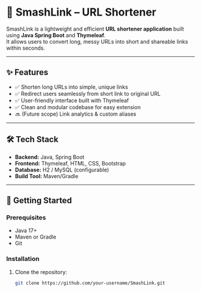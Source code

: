 # 🔗 SmashLink – URL Shortener

SmashLink is a lightweight and efficient **URL shortener application** built using **Java Spring Boot** and **Thymeleaf**.  
It allows users to convert long, messy URLs into short and shareable links within seconds.

---

## ✨ Features
- ✅ Shorten long URLs into simple, unique links  
- ✅ Redirect users seamlessly from short link to original URL  
- ✅ User-friendly interface built with Thymeleaf  
- ✅ Clean and modular codebase for easy extension  
- 🔜 (Future scope) Link analytics & custom aliases  

---

## 🛠 Tech Stack
- **Backend:** Java, Spring Boot  
- **Frontend:** Thymeleaf, HTML, CSS, Bootstrap  
- **Database:** H2 / MySQL (configurable)  
- **Build Tool:** Maven/Gradle  

---

## 🚀 Getting Started

### Prerequisites
- Java 17+  
- Maven or Gradle  
- Git  

### Installation
1. Clone the repository:
   ```bash
   git clone https://github.com/your-username/SmashLink.git
